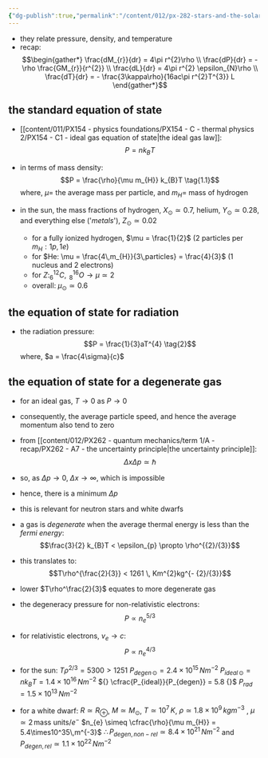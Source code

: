 ```yaml
---
{"dg-publish":true,"permalink":"/content/012/px-282-stars-and-the-solar-system/d-stellar-structure-and-interiors/px-282-d3-equations-of-state/","noteIcon":"1","created":"2024-11-25T10:50:32.000+00:00","updated":"2025-01-06T18:15:15.884+00:00"}
---
```


- they relate pressure, density, and temperature 
- recap: 
$$\begin{gather*}
\frac{dM_{r}}{dr} = 4\pi r^{2}\rho \\
\frac{dP}{dr} = - \rho \frac{GM_{r}}{r^{2}} \\
\frac{dL}{dr} = 4\pi r^{2} \epsilon_{N}\rho \\
\frac{dT}{dr} = - \frac{3\kappa\rho}{16ac\pi r^{2}T^{3}} L
\end{gather*}$$
## the standard equation of state
- [[content/011/PX154 - physics foundations/PX154 - C - thermal physics 2/PX154 - C1 - ideal gas equation of state\|the ideal gas law]]: 
$$P = nk_{B}T \tag{1}$$
- in terms of mass density: 
$$P = \frac{\rho}{\mu m_{H}} k_{B}T \tag{1.1}$$
	where, $\mu=$ the average mass per particle, and $m_{H}=$ mass of hydrogen

- in the sun, the mass fractions of hydrogen, $X_{\odot} \simeq 0.7$, helium, $Y_{\odot} \simeq 0.28$, and everything else ('*metals*'), $Z_{\odot} \simeq 0.02$
	- for a fully ionized hydrogen, $\mu = \frac{1}{2}$ (2 particles per $m_{H}: 1p,1e$)
	- for $He: \mu = \frac{4\,m_{H}}{3\,particles} = \frac{4}{3}$ (1 nucleus and 2 electrons)
	- for $Z: _{6}^{12}C, \;_{8}^{16}O \to \mu \simeq 2$
	- overall: $\mu_{\odot} \simeq 0.6$

## the equation of state for radiation
- the radiation pressure:
$$P = \frac{1}{3}aT^{4} \tag{2}$$
	where, $a = \frac{4\sigma}{c}$
## the equation of state for a degenerate gas
- for an ideal gas, $T\to0$ as $P\to0$
- consequently, the average particle speed, and hence the average momentum also tend to zero
- from [[content/012/PX262 - quantum mechanics/term 1/A - recap/PX262 - A7 - the uncertainty principle\|the uncertainty principle]]: 
$$\Delta x \Delta p \simeq \hbar$$
- so, as $\Delta p \to 0, \; \Delta x \to \infty$, which is impossible
- hence, there is a minimum $\Delta p$
- this is relevant for neutron stars and white dwarfs

- a gas is *degenerate* when the average thermal energy is less than the *fermi energy*:
$$\frac{3}{2} k_{B}T  < \epsilon_{p} \propto \rho^{{2}/{3}}$$
- this translates to: 
$$T\rho^{\frac{2}{3}} < 1261 \, Km^{2}kg^{- {2}/{3}}$$
- lower $T\rho^\frac{2}{3}$ equates to more degenerate gas
- the degeneracy pressure for non-relativistic electrons: 
$$P \propto n_{e}^{{5}/{3}} $$
- for relativistic electrons, $v_{e} \to c:$ 
$$P \propto n_{e}^{4/3}$$
- for the sun: $T\rho^{2/3}= 5300 >1251$
	$P_{degen\,\odot} = 2.4\times10^{15}\,Nm^{-2}$
	$P_{ideal\,\odot} = nk_{B}T = 1.4\times10^{16}\,Nm^{-2}$
	${} \cfrac{P_{ideal}}{P_{degen}} = 5.8 {}$
	$P_{rad} = 1.5\times10^{13}\,Nm^{-2}$

- for a white dwarf:
	$R\simeq R_{\oplus}$, 
	$M\simeq M_{\odot}$, 
	$T\simeq 10^{7}\,K$, 
	$\rho \simeq 1.8\times10^{9}\,kgm^{-3}$ , 
	$\mu \simeq 2\, \text{mass units}/e^{-}$
	$n_{e} \simeq \cfrac{\rho}{\mu m_{H}} = 5.4\times10^35\,m^{-3}$ 
	$\therefore P_{degen,\,non-rel} \simeq 8.4\times10^{21}\,Nm^{-2}$ and $P_{degen,\,rel} \simeq 1.1\times10^{22}\,Nm^{-2}$
